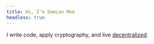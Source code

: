 ```yaml
---
title: Hi, I'm Damian Mee
headless: true
---
```


I write <span title="Recently: go, rust, *sh, python">code</span>,
<span title="₿itcoin, not Blockchain">apply cryptography</span>,
and live [decentralized][nomad].

[nomad]: https://nomadlist.com/@meedamian
